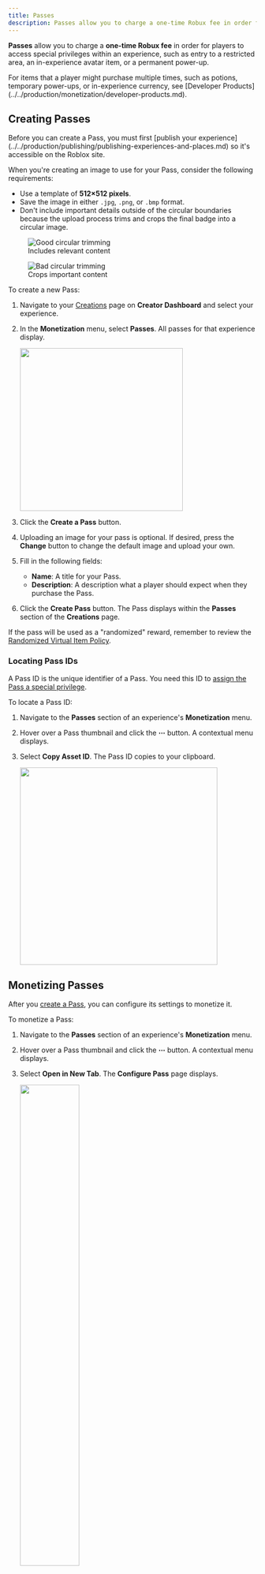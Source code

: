 ```yaml
---
title: Passes
description: Passes allow you to charge a one-time Robux fee in order for users to access special privileges in your experience.
---
```


**Passes** allow you to charge a **one-time Robux fee** in order for players to access special privileges within an experience, such as entry to a restricted area, an in-experience avatar item, or a permanent power-up.

<Alert severity="info">
   For items that a player might purchase multiple times, such as potions, temporary power-ups, or in-experience currency, see [Developer Products](../../production/monetization/developer-products.md).
</Alert>

## Creating Passes

<Alert severity="warning">
   Before you can create a Pass, you must first [publish your experience](../../production/publishing/publishing-experiences-and-places.md) so it's accessible on the Roblox site.
</Alert>

When you're creating an image to use for your Pass, consider the following requirements:

- Use a template of **512×512 pixels**.
- Save the image in either `.jpg`, `.png`, or `.bmp` format.
- Don't include important details outside of the circular boundaries because the upload process trims and crops the final badge into a circular image.

<GridContainer numColumns="2">
  <figure>
    <img alt="Good circular trimming" src="../../assets/monetization/game-passes/Circular-Trimming-Good.png" />
    <figcaption>
      <Alert severity="success">Includes relevant content</Alert>
    </figcaption>
  </figure>
  <figure>
    <img alt="Bad circular trimming" src="../../assets/monetization/game-passes/Circular-Trimming-Bad.png" />
    <figcaption>
      <Alert severity="error">Crops important content</Alert>
    </figcaption>
  </figure>
</GridContainer>

To create a new Pass:

1. Navigate to your [Creations](https://create.roblox.com/dashboard/creations) page on **Creator Dashboard** and select your experience.
2. In the **Monetization** menu, select **Passes**. All passes for that experience display.

   <img src="../../assets/creator-dashboard/Experience-Nav-Monetization-Passes.png" width="330" />

3. Click the **Create a Pass** button.
4. Uploading an image for your pass is optional. If desired, press the **Change** button to change the default image and upload your own.
5. Fill in the following fields:

   - **Name**: A title for your Pass.
   - **Description**: A description what a player should expect when they purchase the Pass.

6. Click the **Create Pass** button. The Pass displays within the **Passes** section of the **Creations** page.

<Alert severity="info">
   If the pass will be used as a "randomized" reward, remember to review the <a href="./randomized-virtual-items-policy.md">Randomized Virtual Item Policy</a>.
</Alert>

### Locating Pass IDs

A Pass ID is the unique identifier of a Pass. You need this ID to [assign the Pass a special privilege](#assigning-pass-privileges).

To locate a Pass ID:

1. Navigate to the **Passes** section of an experience's **Monetization** menu.

1. Hover over a Pass thumbnail and click the **&ctdot;** button. A contextual menu displays.

1. Select **Copy Asset ID**. The Pass ID copies to your clipboard.

   <img src="../../assets/creator-dashboard/Pass-Copy-Asset-ID.png" width="400" />

## Monetizing Passes

After you [create a Pass](#creating-passes), you can configure its settings to monetize it.

To monetize a Pass:

1. Navigate to the **Passes** section of an experience's **Monetization** menu.

1. Hover over a Pass thumbnail and click the **&ctdot;** button. A contextual menu displays.

1. Select **Open in New Tab**. The **Configure Pass** page displays.

   <img src="../../assets/monetization/game-passes/Open-In-New-Tab.png" width="50%" />

1. In the left-hand navigation, select **Sales**.

   <img src="../../assets/monetization/game-passes/Configure-Sales-Button.png" width="50%" />

1. Enable the **Item for Sale** toggle.

   <img src="../../assets/monetization/game-passes/Configure-For-Sale-Toggle.png" width="50%" />

1. In the **Price** field, enter the amount of Robux you want to charge players for the Pass. The price you enter affects the amount of Robux you earn per sale.

   <img src="../../assets/monetization/game-passes/Configure-Set-Price.png" width="60%" />

1. Click the **Save Changes** button.

## Assigning Pass Privileges

Once a player purchases a Pass, they'll expect to receive the associated special privilege when they play your experience. This does **not** happen automatically, so you must check which players own the Pass and assign the special privilege to them.

The following script checks when any player enters the experience, then verifies if that player owns the Pass with the matching ID set in the variable `passID`. Place this code in a `Class.Script` within `Class.ServerScriptService` so the server can handle the special privilege given to the player.

```lua
local MarketplaceService = game:GetService("MarketplaceService")
local Players = game:GetService("Players")

local passID = 0000000  -- Change this to your Pass ID

local function onPlayerAdded(player)
	local hasPass = false

	-- Check if the player already owns the Pass
	local success, message = pcall(function()
		hasPass = MarketplaceService:UserOwnsGamePassAsync(player.UserId, passID)
	end)

	-- If there's an error, issue a warning and exit the function
	if not success then
		warn("Error while checking if player has pass: " .. tostring(message))
		return
	end

	if hasPass then
		print(player.Name .. " owns the Pass with ID " .. passID)
		-- Assign this player the ability or bonus related to the Pass
	end
end

-- Connect "PlayerAdded" events to the function
Players.PlayerAdded:Connect(onPlayerAdded)
```

## Prompting In-Experience Purchases

While players can purchase Passes directly from your experience's main page, you can also offer **in-experience purchases** to players through a shop or vendor NPC within the experience. Reference the example [server-side](#example-server-side-script) and [client-side](#example-client-side-script) scripts for a basic model to prompt players to purchase Passes.

<Alert severity="warning">
   Roblox itself does **not** record the purchase history of Passes by specific players, although you can [view overall daily and monthly stats](../../production/analytics/index.md). If you want to track player-specific purchase history, it's your responsibility to [store the data](../../cloud-services/datastores.md).
</Alert>

### Example Server-Side Script

Place this code in a `Class.Script` object within `Class.ServerScriptService` so the server can handle the special privilege given to the player.

```lua
local MarketplaceService = game:GetService("MarketplaceService")

local passID = 0000000  -- Change this to your Pass ID

-- Function to handle a completed prompt and purchase
local function onPromptPurchaseFinished(player, purchasedPassID, purchaseSuccess)
	if purchaseSuccess and purchasedPassID == passID then
		print(player.Name .. " purchased the Pass with ID " .. passID)
		-- Assign this player the ability or bonus related to the Pass
	end
end

-- Connect "PromptGamePassPurchaseFinished" events to the function
MarketplaceService.PromptGamePassPurchaseFinished:Connect(onPromptPurchaseFinished)
```

### Example Client-Side Script

The following code implements a `promptPurchase()` function which safely checks if a player has a Pass and prompts them to purchase it if they don't already have it. Place this code in a `Class.LocalScript` and call `promptPurchase()` in situations such as when the player clicks a [button](../../ui/buttons.md) or when their character touches a part.

```lua
local MarketplaceService = game:GetService("MarketplaceService")
local Players = game:GetService("Players")

local passID = 0000000  -- Change this to your Pass ID

-- Function to prompt purchase of the Pass
local function promptPurchase()
	local player = Players.LocalPlayer
	local hasPass = false

	local success, message = pcall(function()
		hasPass = MarketplaceService:UserOwnsGamePassAsync(player.UserId, passID)
	end)

	if not success then
		warn("Error while checking if player has pass: " .. tostring(message))
		return
	end

	if hasPass then
		-- Player already owns the Pass; tell them somehow
	else
		-- Player does NOT own the Pass; prompt them to purchase
		MarketplaceService:PromptGamePassPurchase(player, passID)
	end
end
```

## Passes Analytics

Passes Analytics help you gauge the success of individual Passes, identify trends, and forecast potential future earnings.  

To access Passes analytics:

1. Navigate to your [Creations](https://create.roblox.com/dashboard/creations) page on **Creator Dashboard** and select your experience.

2. Navigate to **Monetization > Passes** and select the **Analytics** tab.

<img src="../../assets/monetization/game-passes/passes-analytics.png" width="100%" />

The analytics tab enables you to:

- **View top performing items:** See your top selling and top grossing Passes over a selected time period.
- **Analyze overall sales and net revenue:** Showcase up to eight top items on a time-series graph.
- **Monitor your catalog:** Examine a table with up to 400 items, sortable by sales and net revenue.

<img src="../../assets/monetization/game-passes/passes-analytics-2.png" width="100%" />
